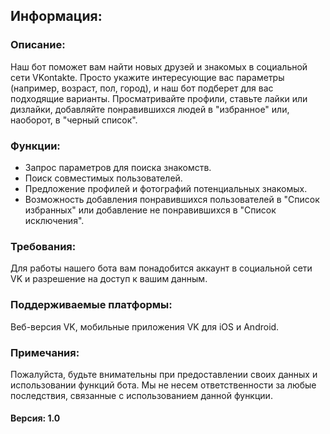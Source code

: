 ## Информация:

### Описание: 
Наш бот поможет вам найти новых друзей и знакомых в социальной сети VKontakte. Просто укажите интересующие вас параметры (например, возраст, пол, город), и наш бот подберет для вас подходящие варианты. Просматривайте профили, ставьте лайки или дизлайки, добавляйте понравившихся людей в "избранное" или, наоборот, в "черный список".

### Функции:

- Запрос параметров для поиска знакомств.
- Поиск совместимых пользователей.
- Предложение профилей и фотографий потенциальных знакомых.
- Возможность добавления понравившихся пользователей в "Список избранных" или добавление не понравившихся в "Список исключения".

### Требования: 
Для работы нашего бота вам понадобится аккаунт в социальной сети VK и разрешение на доступ к вашим данным.

### Поддерживаемые платформы: 
Веб-версия VK, мобильные приложения VK для iOS и Android.

### Примечания: 
Пожалуйста, будьте внимательны при предоставлении своих данных и использовании функций бота. Мы не несем ответственности за любые последствия, связанные с использованием данной функции.
#### Версия: 1.0

